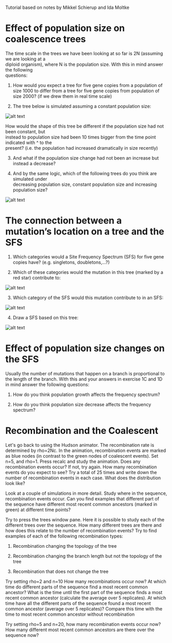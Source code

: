 Tutorial based on notes by Mikkel Schierup and Ida Moltke

# Effect	of	population	size	on	coalescence	trees

The	time	scale	in	the	trees	we	have	been	looking	at	so	far	is	2N	(assuming	we	are	looking	at	a	
diploid	organism),	where	N	is	the	population	size.	With	this	in	mind	answer	the	following	
questions:

1) How	would	you	expect	a	tree	for	five	gene	copies	from	a	population	of	size	1000	to	differ	from
a	tree	for	five	gene	copies	from	population	of	size	2000? (if	we	drew	them	in	real	time	scale)

2) The	tree	below	is	simulated	assuming	a	constant	population	size:

![alt text](https://github.com/FerRacimo/DemographicCourseAdelaide2018/blob/master/Tree1.png)

How	would	the	shape	of	this tree	be	different if	the	population	size	had	not	been	constant, but	
instead	to	population	size	had	been	10	times	bigger	from the	time	point	indicated	with	^ to the	
present?	(i.e. the	population	had	increased	dramatically	in	size	recently)

3) And	what	if	the	population	size	change	had	not	been	an	increase	but	instead	a	decrease?

4) And	by	the	same	logic, which	of	the	following	trees	do you	think	are	simulated	under	
decreasing	population	size,	constant	population	size	and	increasing	population	size?

![alt text](https://github.com/FerRacimo/DemographicCourseAdelaide2018/blob/master/Tree2.png)


# The	connection	between	a	mutation’s	location	on	a	tree	and	the	SFS

1) Which	categories	would	a	Site	Frequency	Spectrum	(SFS)	for	five	gene	copies have?
(e.g. singletons,	doubletons,…?)

2) Which	of	these	categories	would	the	mutation	in	this	tree	(marked	by	a	red	star)	contribute	to:

![alt text](https://github.com/FerRacimo/DemographicCourseAdelaide2018/blob/master/Tree3.png)

3) Which	category	of	the	SFS	would	this	mutation	contribute	to	in	an	SFS:	

![alt text](https://github.com/FerRacimo/DemographicCourseAdelaide2018/blob/master/Tree4.png)

4) Draw	a	SFS	based	on	this	tree:	

![alt text](https://github.com/FerRacimo/DemographicCourseAdelaide2018/blob/master/Tree5.png)

# Effect	of	population	size	changes	on	the	SFS
Usually	the	number	of	mutations	that	happen on	a	branch	is	proportional	to	the	length	of	the	
branch. With	this	and	your	answers	in exercise	1C	and	1D	in	mind answer	the	following	questions:

1) How	do	you	think	population	growth affects the	frequency	spectrum?	

2) How	do	you	think	population	size decrease affects the	frequency	spectrum?


# Recombination and the Coalescent

Let's go back to using the Hudson animator. The recombination rate is determined by rho=2Nc. In the animation, recombination events are marked as blue nodes (in contrast to the green nodes of coalescent events).
Set n=5, and rho=1. Press recalc and study the animation. Does any recombination events occur? If not, try again. How many recombination events do you expect to see? Try a total of 25 times and write down the number of recombination events in each case. What does the distribution look like?

Look at a couple of simulations in more detail. Study where in the sequence, recombination events occur. Can you find examples that different part of the sequence have different most recent common ancestors (marked in green) at different time points?

Try to press the trees window pane. Here it is possible to study each of the different trees over the sequence. How many different trees are there and how does this relate to the number of recombination events? Try to find examples of each of the following recombination types:

1) Recombination changing the topology of the tree

2) Recombination changing the branch length but not the topology of the tree

3) Recombination that does not change the tree

Try setting rho=2 and n=10
How many recombinations occur now?
At which time do different parts of the sequence find a most recent common ancestor?
What is the time until the first part of the sequence finds a most recent common ancestor (calculate the average over 5 replicates). At which time have all the different parts of the sequence found a most recent common ancestor (average over 5 replicates)? Compare this time with the time to most recent common ancestor without recombination


Try setting rho=5 and n=20, how many recombination events occur now? How many different most recent common ancestors are there over the sequence now?
